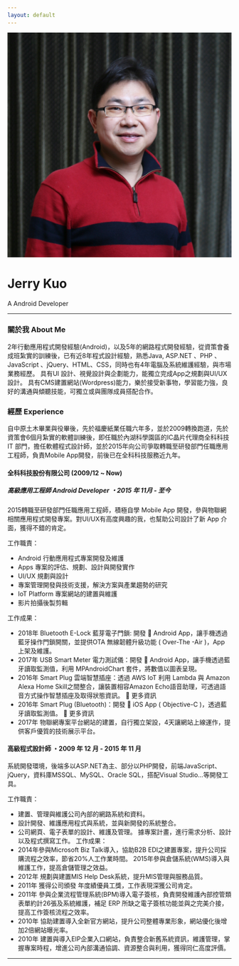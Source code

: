 ```yaml
---
layout: default
---
```


![avatar](avatar.jpg)

# Jerry Kuo

A Android Developer

- - -

### 關於我 About Me

2年行動應用程式開發經驗(Android)，以及5年的網路程式開發經驗，從資策會養成班紮實的訓練後，已有近8年程式設計經驗，熟悉Java, ASP.NET 、PHP 、JavaScript 、jQuery、HTML、CSS，同時也有4年電腦及系統維護經驗，與市場業務經歷。 具有UI 設計、視覺設計與企劃能力，能獨立完成App之規劃與UI/UX設計。 具有CMS建置網站(Wordpress)能力，樂於接受新事物，學習能力強，良好的溝通與傾聽技能，可獨立或與團隊成員搭配合作。 

### 經歷 Experience

自中原土木畢業與役畢後，先於福慶紙業任職六年多，並於2009轉換跑道，先於資策會6個月紮實的軟體訓練後，即任職於內湖科學園區的IC晶片代理商全科科技 IT 部門，擔任軟體程式設計師，並於2015年向公司爭取轉職至研發部門任職應用工程師，負責Mobile App開發，前後已在全科科技服務近九年。

#### 全科科技股份有限公司 (2009/12 ~ Now)
##### 高級應用工程師 Android Developer ・2015 年 11月 - 至今
2015轉職至研發部門任職應用工程師，積極自學 Mobile App 開發，參與物聯網相關應用程式開發專案。對UI/UX有高度興趣的我，也幫助公司設計了新 App 介面，獲得不錯的肯定。

工作職責：
- Android 行動應用程式專案開發及維護 
- Apps 專案的評估、規劃、設計與開發實作
- UI/UX 規劃與設計 
- 專案管理開發與技術支援，解決方案與產業趨勢的研究 
- IoT Platform 專案網站的建置與維護
- 影片拍攝後製剪輯

工作成果： 
- 2018年 Bluetooth E-Lock 藍芽電子門鎖: 開發  Android App，讓手機透過藍牙操作門鎖開關，並提供OTA 無線韌體升級功能 ( Over-The -Air )，App  上架及維護。 
- 2017年 USB Smart Meter 電力測試儀：開發  Android App，讓手機透過藍牙讀取監測值，利用 MPAndroidChart 套件，將數值以圖表呈現。 
- 2016年 Smart Plug 雲端智慧插座：透過 AWS IoT 利用 Lambda 與 Amazon Alexa Home Skill之間整合，讓裝置相容Amazon Echo語音助理，可透過語音方式操作智慧插座及取得狀態資訊。  更多資訊
- 2016年 Smart Plug (Bluetooth)：開發  iOS App ( Objective-C )，透過藍牙讀取監測值。  更多資訊
- 2017年 物聯網專案平台網站的建置，自行獨立架設，4天讓網站上線運作，提供客戶優質的技術展示平台。


#### 高級程式設計師 ・2009 年 12 月 - 2015 年 11 月
系統開發環境，後端多以ASP.NET為主、部分以PHP開發，前端JavaScript、jQuery，資料庫MSSQL、MySQL、Oracle SQL，搭配Visual Studio…等開發工具。 

工作職責：
- 建置、管理與維護公司內部的網路系統和資料。 
- 設計開發、維護應用程式與系統，並與新開發的系統整合。 
- 公司網頁、電子表單的設計、維護及管理。 據專案計畫，進行需求分析、設計以及程式撰寫工作。 
工作成果：
- 2014年參與Microsoft Biz Talk導入，協助B2B EDI之建置專案，提升公司採購流程之效率，節省20%人工作業時間。 2015年參與倉儲系統(WMS)導入與維護工作，提高倉儲管理之效益。
- 2012年 規劃與建置MIS Help Desk系統，提升MIS管理與服務品質。 
- 2011年 獲得公司頒發 年度績優員工獎，工作表現深獲公司肯定。 
- 2011年 參與企業流程管理系統(BPM)導入電子簽核，負責開發維護內部控管類表單約計26張及系統維護，補足 ERP 所缺之電子簽核功能並與之完美介接，提高工作簽核流程之效率。
- 2010年 協助建置導入全新官方網站，提升公司整體專業形象，網站優化後增加2倍網站曝光率。
- 2010年 建置與導入EIP企業入口網站，負責整合新舊系統資訊，維護管理，掌握專案時程，增進公司內部溝通協調、資源整合與利用，獲得同仁高度評價。 


- - -

